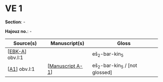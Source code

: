 # VE 1

**Section**: -

**Hajouz no.**: -

| Source(s)      | Manuscript(s)      | Gloss                                              |
| -------------- | ------------------ | -------------------------------------------------- |
| [[EBK-A]] obv.I:1      |                    | eš<sub>2</sub>-bar-kin<sub>5</sub>                 |
| [[A1]] obv.I:1 | [[Manuscript A-1]] | eš<sub>2</sub>-bar-kin<sub>5</sub> / [not glossed] |


[//begin]: # "Autogenerated link references for markdown compatibility"
[EBK-A]: EBK-A "MEE 4, 115 +"
[A1]: A1 "MEE 4, 1 = TM.75.G.3528"
[Manuscript A-1]: <Manuscript A-1> "Manuscript A-1"
[//end]: # "Autogenerated link references"